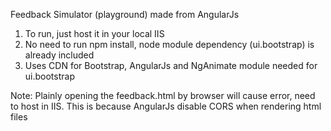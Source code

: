 Feedback Simulator (playground) made from AngularJs

1. To run, just host it in your local IIS
2. No need to run npm install, node module dependency (ui.bootstrap) is already included
3. Uses CDN for Bootstrap, AngularJs and NgAnimate module needed for ui.bootstrap

Note: Plainly opening the feedback.html by browser will cause error, need to host in IIS. This is because AngularJs disable CORS when rendering html files
